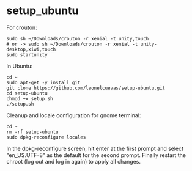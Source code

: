 # setup_ubuntu

For crouton: 
```
sudo sh ~/Downloads/crouton -r xenial -t unity,touch
# or -> sudo sh ~/Downloads/crouton -r xenial -t unity-desktop,xiwi,touch
sudo startunity
```

In Ubuntu:
```
cd ~
sudo apt-get -y install git
git clone https://github.com/leonelcuevas/setup-ubuntu.git
cd setup-ubuntu
chmod +x setup.sh
./setup.sh
```

Cleanup and locale configuration for gnome terminal:
```
cd ~
rm -rf setup-ubuntu
sudo dpkg-reconfigure locales
```
In the dpkg-reconfigure screen, hit enter at the first prompt and select "en_US.UTF-8" as the default for the second prompt. Finally restart the chroot (log out and log in again) to apply all changes.
